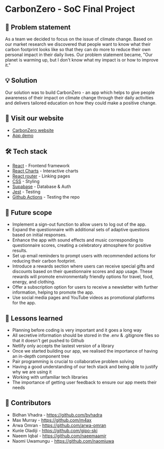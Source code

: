 # CarbonZero - SoC Final Project

## 🧐 Problem statement 
As a team we decided to focus on the issue of climate change. Based on our market research we discovered that people want to know what their carbon footprint looks like so that they can do more to reduce their own personal impact in their daily lives. Our problem statement became, "Our planet is warming up, but I don't know what my impact is or how to improve it."

## 💡 Solution  
Our solution was to build CarbonZero - an app which helps to give people awareness of their impact on climate change through their daily activities and delivers tailored education on how they could make a positive change. 

## 🏁 Visit our website 
- [CarbonZero website](https://carbon-zero.netlify.app) 
- [App demo](https://www.youtube.com/watch?v=3RkYc9jqRHg) 

## 🛠️ Tech stack 
- [React](https://react.dev/) - Frontend framework
- [React Charts](https://www.npmjs.com/package/react-charts) - Interactive charts 
- [React router](https://www.npmjs.com/package/react-router-dom) - Linking pages 
- [CSS](https://developer.mozilla.org/en-US/docs/Web/CSS) - Styling 
- [Supabase](https://supabase.com/) - Database & Auth 
- [Jest](https://jestjs.io/docs/getting-started) - Testing
- [Github Actions](https://docs.github.com/en/actions/quickstart) - Testing the repo 

## 🚀 Future scope
- Implement a sign-out function to allow users to log out of the app.
- Expand the questionnaire with additional sets of adaptive questions based on initial responses.
- Enhance the app with sound effects and music corresponding to questionnaire scores, creating a celebratory atmosphere for positive results.
- Set up email reminders to prompt users with recommended actions for reducing their carbon footprint.
- Introduce a rewards section where users can receive special gifts and discounts based on their questionnaire scores and app usage. These rewards will promote environmentally friendly options for travel, food, energy, and clothing.
- Offer a subscription option for users to receive a newsletter with further information, helping to promote the app.
- Use social media pages and YouTube videos as promotional platforms for the app.

## 🏫 Lessons learned 
- Planning before coding is very important and it goes a long way
- All secretive information should be stored in the .env & .gitignore files so that it doesn't get pushed to Github
- Netlify only accepts the lastest version of a library
- Once we started building our app, we realised the importance of having an in-depth component tree
- Pair programming is crucial to collaborative problem solving
- Having a good understanding of our tech stack and being able to justify why we are using it
- Working with unfamiliar tech libraries
- The importance of getting user feedback to ensure our app meets their needs 

## 🤝 Contributors 
- Bidhan Vhadra - https://github.com/bvhadra
- Max Murray - https://github.com/m4ax
- Arwa Omran - https://github.com/arwa-omran
- Kunle Oladiji - https://github.com/gipo-ski
- Naeem Iqbal - https://github.com/naeemaamir
- Naomi Uwamungu - https://github.com/naomiuwa
  

